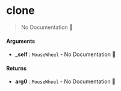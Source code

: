 # clone

> No Documentation 🚧

#### Arguments

- **\_self** : `MouseWheel` \- No Documentation 🚧

#### Returns

- **arg0** : `MouseWheel` \- No Documentation 🚧